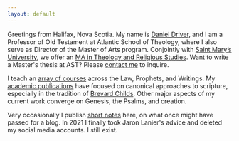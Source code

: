 ```yaml
---
layout: default
---
```


<div class="lead pretty-links">

Greetings from Halifax, Nova Scotia. My name is [Daniel Driver](about/), and I am a Professor of Old Testament at Atlantic School of Theology, where I also serve as Director of the Master of Arts program. Conjointly with [Saint Mary’s University](https://www.smu.ca/academics/m-a-theology.html), we offer an [MA in Theology and Religious Studies](https://www.astheology.ns.ca/future/graduate/ma-theology-religious-studies.html). Want to write a Master's thesis at AST? Please [contact me](about/#contact) to inquire.

I teach an [array of courses](courses/) across the Law, Prophets, and Writings.
My [academic publications](work/) have focused on canonical approaches to scripture, especially in the tradition of [Brevard Childs](bsc/).
Other major aspects of my current work converge on Genesis, the Psalms, and creation.

Very occasionally I publish [short notes](notes/) here, on what once might have passed for a blog. In 2021 I finally took Jaron Lanier's advice and deleted my social media accounts. I still exist.

</div>
